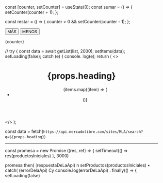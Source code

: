 const [counter, setCounter] = useState(0);
  const sumar = () => {
    setCounter(counter + 1);
  };

  const restar = () => {
    counter > 0 && setCounter(counter - 1);
  };

<button onClick={sumar}>MÁS</button>
<button onClick={restar}>MENOS</button>

<p>{counter}</p>


//  try { const data = await getList(list, 2000); setItems(data); setLoading(false); catch (e) { console. log(e);
  return (
    <>
    <header>
      <h1>{props.heading}</h1>
      <ul>
        {items.map((item) => (
          <li key={item.id}>
            <Item item={item} />
          </li>
        ))}
      </ul>
      </header>
    </>
  );

 const data = fetch(`https://api.mercadolibre.com/sites/MLA/search?q=${props.heading}`)

---

const promesa = new Promise ((res, ref) => {
setTimeout(() =>
res(productosIniciales)
}, 3000)

promesa
then( (respuestaDeLaApi) n
setProductos(productosIniciales)
• catch( (errorDelaApi) Cy
console.log(errorDeLaApi)
. finally(() => {
setLoading(false)